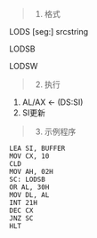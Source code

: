 > 1. 格式

LODS [seg:] srcstring

LODSB

LODSW

> 2. 执行

1. AL/AX <- (DS:SI)
2. SI更新

> 3. 示例程序

    LEA SI, BUFFER
    MOV CX, 10
    CLD
    MOV AH, 02H
    SC: LODSB
    OR AL, 30H
    MOV DL, AL
    INT 21H
    DEC CX
    JNZ SC
    HLT
